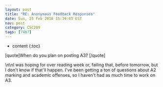 ```yaml
---
layout: post
title: "RE: Anonymous Feedback Responses"
date: Sun, 25 Feb 2018 15:39:03 EST
nav: post
category: CSC209
tags: [7467]
---
```


* content
{:toc}

[quote]When do you plan on posting A3? [/quote]
<!-- more -->
<p>\n\nI was hoping for over reading week or, failing that, before tomorrow, but I don't know if that'll happen. I've been getting a ton of questions about A2 marking and academic offenses, so I haven't had as much time to work on A3.</p>
